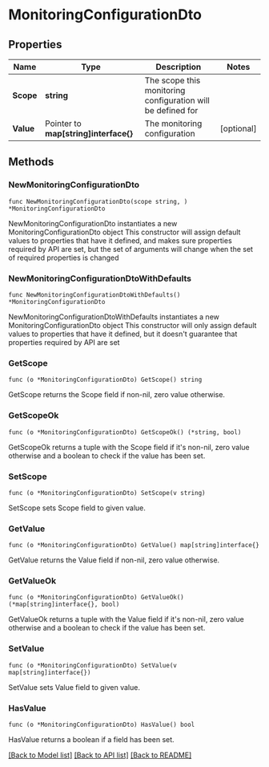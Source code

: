 # MonitoringConfigurationDto

## Properties

Name | Type | Description | Notes
------------ | ------------- | ------------- | -------------
**Scope** | **string** | The scope this monitoring configuration will be defined for | 
**Value** | Pointer to **map[string]interface{}** | The monitoring configuration | [optional] 

## Methods

### NewMonitoringConfigurationDto

`func NewMonitoringConfigurationDto(scope string, ) *MonitoringConfigurationDto`

NewMonitoringConfigurationDto instantiates a new MonitoringConfigurationDto object
This constructor will assign default values to properties that have it defined,
and makes sure properties required by API are set, but the set of arguments
will change when the set of required properties is changed

### NewMonitoringConfigurationDtoWithDefaults

`func NewMonitoringConfigurationDtoWithDefaults() *MonitoringConfigurationDto`

NewMonitoringConfigurationDtoWithDefaults instantiates a new MonitoringConfigurationDto object
This constructor will only assign default values to properties that have it defined,
but it doesn't guarantee that properties required by API are set

### GetScope

`func (o *MonitoringConfigurationDto) GetScope() string`

GetScope returns the Scope field if non-nil, zero value otherwise.

### GetScopeOk

`func (o *MonitoringConfigurationDto) GetScopeOk() (*string, bool)`

GetScopeOk returns a tuple with the Scope field if it's non-nil, zero value otherwise
and a boolean to check if the value has been set.

### SetScope

`func (o *MonitoringConfigurationDto) SetScope(v string)`

SetScope sets Scope field to given value.


### GetValue

`func (o *MonitoringConfigurationDto) GetValue() map[string]interface{}`

GetValue returns the Value field if non-nil, zero value otherwise.

### GetValueOk

`func (o *MonitoringConfigurationDto) GetValueOk() (*map[string]interface{}, bool)`

GetValueOk returns a tuple with the Value field if it's non-nil, zero value otherwise
and a boolean to check if the value has been set.

### SetValue

`func (o *MonitoringConfigurationDto) SetValue(v map[string]interface{})`

SetValue sets Value field to given value.

### HasValue

`func (o *MonitoringConfigurationDto) HasValue() bool`

HasValue returns a boolean if a field has been set.


[[Back to Model list]](../README.md#documentation-for-models) [[Back to API list]](../README.md#documentation-for-api-endpoints) [[Back to README]](../README.md)


